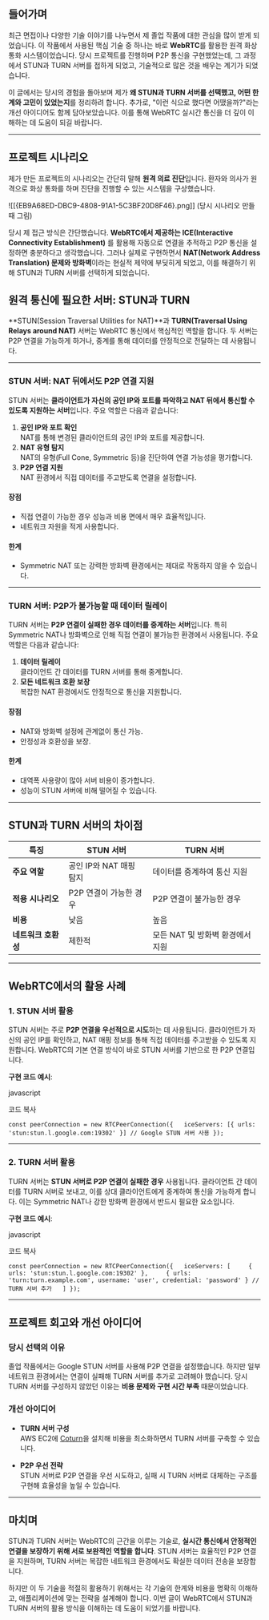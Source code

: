 ## 들어가며

최근 면접이나 다양한 기술 이야기를 나누면서 제 졸업 작품에 대한 관심을 많이 받게 되었습니다. 이 작품에서 사용된 핵심 기술 중 하나는 바로 **WebRTC**를 활용한 원격 화상 통화 시스템이었습니다. 당시 프로젝트를 진행하며 P2P 통신을 구현했었는데, 그 과정에서 STUN과 TURN 서버를 접하게 되었고, 기술적으로 많은 것을 배우는 계기가 되었습니다.

이 글에서는 당시의 경험을 돌아보며 제가 **왜 STUN과 TURN 서버를 선택했고, 어떤 한계와 고민이 있었는지**를 정리하려 합니다. 추가로, "이런 식으로 했다면 어땠을까?"라는 개선 아이디어도 함께 담아보았습니다. 이를 통해 WebRTC 실시간 통신을 더 깊이 이해하는 데 도움이 되길 바랍니다.


---

## 프로젝트 시나리오

제가 만든 프로젝트의 시나리오는 간단히 말해 **원격 의료 진단**입니다. 환자와 의사가 원격으로 화상 통화를 하며 진단을 진행할 수 있는 시스템을 구상했습니다.

![[{EB9A68ED-DBC9-4808-91A1-5C3BF20D8F46}.png]]
(당시 시나리오 만들 때 그림)

당시 제 접근 방식은 간단했습니다. **WebRTC에서 제공하는 ICE(Interactive Connectivity Establishment)** 를 활용해 자동으로 연결을 추적하고 P2P 통신을 설정하면 충분하다고 생각했습니다. 그러나 실제로 구현하면서 **NAT(Network Address Translation) 문제와 방화벽**이라는 현실적 제약에 부딪히게 되었고, 이를 해결하기 위해 STUN과 TURN 서버를 선택하게 되었습니다.

## 원격 통신에 필요한 서버: STUN과 TURN

**STUN(Session Traversal Utilities for NAT)**과 **TURN(Traversal Using Relays around NAT)** 서버는 WebRTC 통신에서 핵심적인 역할을 합니다. 두 서버는 P2P 연결을 가능하게 하거나, 중계를 통해 데이터를 안정적으로 전달하는 데 사용됩니다.

---

### STUN 서버: NAT 뒤에서도 P2P 연결 지원

STUN 서버는 **클라이언트가 자신의 공인 IP와 포트를 파악하고 NAT 뒤에서 통신할 수 있도록 지원하는 서버**입니다. 주요 역할은 다음과 같습니다:

1. **공인 IP와 포트 확인**  
    NAT를 통해 변경된 클라이언트의 공인 IP와 포트를 제공합니다.
2. **NAT 유형 탐지**  
    NAT의 유형(Full Cone, Symmetric 등)을 진단하여 연결 가능성을 평가합니다.
3. **P2P 연결 지원**  
    NAT 환경에서 직접 데이터를 주고받도록 연결을 설정합니다.

#### 장점

- 직접 연결이 가능한 경우 성능과 비용 면에서 매우 효율적입니다.
- 네트워크 자원을 적게 사용합니다.

#### 한계

- Symmetric NAT 또는 강력한 방화벽 환경에서는 제대로 작동하지 않을 수 있습니다.

---

### TURN 서버: P2P가 불가능할 때 데이터 릴레이

TURN 서버는 **P2P 연결이 실패한 경우 데이터를 중계하는 서버**입니다. 특히 Symmetric NAT나 방화벽으로 인해 직접 연결이 불가능한 환경에서 사용됩니다. 주요 역할은 다음과 같습니다:

1. **데이터 릴레이**  
    클라이언트 간 데이터를 TURN 서버를 통해 중계합니다.
2. **모든 네트워크 호환 보장**  
    복잡한 NAT 환경에서도 안정적으로 통신을 지원합니다.

#### 장점

- NAT와 방화벽 설정에 관계없이 통신 가능.
- 안정성과 호환성을 보장.

#### 한계

- 대역폭 사용량이 많아 서버 비용이 증가합니다.
- 성능이 STUN 서버에 비해 떨어질 수 있습니다.

---

## STUN과 TURN 서버의 차이점

|**특징**|**STUN 서버**|**TURN 서버**|
|---|---|---|
|**주요 역할**|공인 IP와 NAT 매핑 탐지|데이터를 중계하여 통신 지원|
|**적용 시나리오**|P2P 연결이 가능한 경우|P2P 연결이 불가능한 경우|
|**비용**|낮음|높음|
|**네트워크 호환성**|제한적|모든 NAT 및 방화벽 환경에서 지원|

---

## WebRTC에서의 활용 사례

### 1. STUN 서버 활용

STUN 서버는 주로 **P2P 연결을 우선적으로 시도**하는 데 사용됩니다. 클라이언트가 자신의 공인 IP를 확인하고, NAT 매핑 정보를 통해 직접 데이터를 주고받을 수 있도록 지원합니다. WebRTC의 기본 연결 방식이 바로 STUN 서버를 기반으로 한 P2P 연결입니다.

**구현 코드 예시**:

javascript

코드 복사

`const peerConnection = new RTCPeerConnection({   iceServers: [{ urls: 'stun:stun.l.google.com:19302' }] // Google STUN 서버 사용 });`

---

### 2. TURN 서버 활용

TURN 서버는 **STUN 서버로 P2P 연결이 실패한 경우** 사용됩니다. 클라이언트 간 데이터를 TURN 서버로 보내고, 이를 상대 클라이언트에게 중계하여 통신을 가능하게 합니다. 이는 Symmetric NAT나 강한 방화벽 환경에서 반드시 필요한 요소입니다.

**구현 코드 예시**:

javascript

코드 복사

`const peerConnection = new RTCPeerConnection({   iceServers: [     { urls: 'stun:stun.l.google.com:19302' },     { urls: 'turn:turn.example.com', username: 'user', credential: 'password' } // TURN 서버 추가   ] });`

---

## 프로젝트 회고와 개선 아이디어

### 당시 선택의 이유

졸업 작품에서는 Google STUN 서버를 사용해 P2P 연결을 설정했습니다. 하지만 일부 네트워크 환경에서는 연결이 실패해 TURN 서버를 추가로 고려해야 했습니다. 당시 TURN 서버를 구성하지 않았던 이유는 **비용 문제와 구현 시간 부족** 때문이었습니다.

### 개선 아이디어

- **TURN 서버 구성**  
    AWS EC2에 [Coturn](https://github.com/coturn/coturn)을 설치해 비용을 최소화하면서 TURN 서버를 구축할 수 있습니다.
    
- **P2P 우선 전략**  
    STUN 서버로 P2P 연결을 우선 시도하고, 실패 시 TURN 서버로 대체하는 구조를 구현해 효율성을 높일 수 있습니다.

---

## 마치며

STUN과 TURN 서버는 WebRTC의 근간을 이루는 기술로, **실시간 통신에서 안정적인 연결을 보장하기 위해 서로 보완적인 역할을 합니다**. STUN 서버는 효율적인 P2P 연결을 지원하며, TURN 서버는 복잡한 네트워크 환경에서도 확실한 데이터 전송을 보장합니다.

하지만 이 두 기술을 적절히 활용하기 위해서는 각 기술의 한계와 비용을 명확히 이해하고, 애플리케이션에 맞는 전략을 설계해야 합니다. 이번 글이 WebRTC에서 STUN과 TURN 서버의 활용 방식을 이해하는 데 도움이 되었기를 바랍니다.